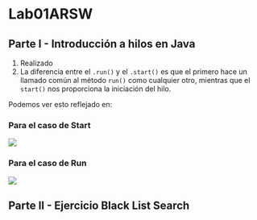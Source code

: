 # Lab01ARSW

## Parte I - Introducción a hilos en Java

 1. Realizado
 2. La diferencia entre el ```.run()``` y el ```.start()``` es que el primero hace un llamado común al método
    ```run()``` como cualquier otro, mientras que el ```start()``` nos proporciona la iniciación del hilo.
   
 Podemos ver esto reflejado en: 
### Para el caso de Start
![](https://github.com/Juancode-Espi/Lab01ARSW/Imagenes/Start)
### Para el caso de Run
![](https://github.com/Juancode-Espi/Lab01ARSW/Imagenes/Run)
## Parte II - Ejercicio Black List Search

